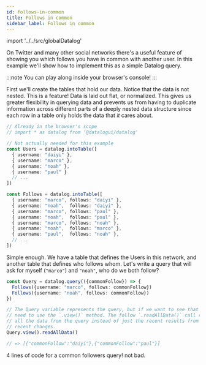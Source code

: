 ```yaml
---
id: follows-in-common
title: Follows in common
sidebar_label: Follows in common
---
```

import '../../src/globalDatalog'

On Twitter and many other social networks there's a useful feature of showing
you which follows you have in common with another user. In this example we'll
show how to implement this as a simple Datalog query.

:::note
You can play along inside your browser's console!
:::

First we'll create the tables that hold our data. Notice that the data is not
nested. This is a feature! Data is laid out flat, or normalized. This gives us
greater flexibility in querying data and prevents us from having to duplicate
information across different parts of a deeply nested data structure since each
row in a table only holds the data that *it* cares about.

```ts
// Already in the browser's scope
// import * as datalog from '@datalogui/datalog'

// Not actually needed for this example
const Users = datalog.intoTable([
  { username: "daiyi" },
  { username: "marco" },
  { username: "noah" },
  { username: "paul" }
  // ...
])

const Follows = datalog.intoTable([
  { username: "marco", follows: "daiyi" },
  { username: "noah",  follows: "daiyi" },
  { username: "marco", follows: "paul" },
  { username: "noah",  follows: "paul" },
  { username: "marco", follows: "noah" },
  { username: "noah",  follows: "marco" },
  { username: "paul",  follows: "noah" },
  // ...
])
```

Simple enough. We have a table that defines the Users in this network, and
another table that defines who follows whom. Let's write a query that
will ask for myself (`"marco"`) and `"noah"`, who do we both follow?

``` ts
const Query = datalog.query(({commonFollow}) => {
  Follows({username: "marco", follows: commonFollow})
  Follows({username: "noah", follows: commonFollow})
})

// The Query variable represents the query, but if we want to see that data we
// need to use the `.view()` method. The follow `.readAllData()` call returns
// all the data from the query instead of just the recent results from any
// recent changes.
Query.view().readAllData()

// => [{"commonFollow":"daiyi"},{"commonFollow":"paul"}]
```

4 lines of code for a common followers query! not bad.
